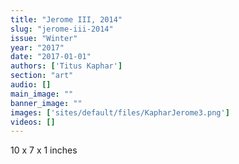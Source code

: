 ```yaml
---
title: "Jerome III, 2014"
slug: "jerome-iii-2014"
issue: "Winter"
year: "2017"
date: "2017-01-01"
authors: ['Titus Kaphar']
section: "art"
audio: []
main_image: ""
banner_image: ""
images: ['sites/default/files/KapharJerome3.png']
videos: []
---
```

10 x 7 x 1 inches

